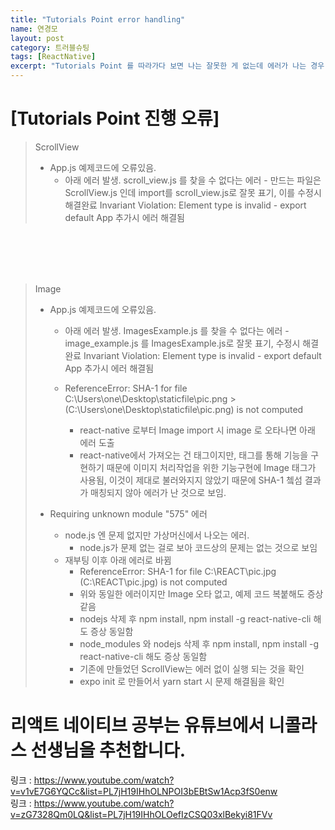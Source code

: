 ```yaml
---
title: "Tutorials Point error handling"
name: 연경모
layout: post
category: 트러블슈팅
tags: [ReactNative]
excerpt: "Tutorials Point 를 따라가다 보면 나는 잘못한 게 없는데 에러가 나는 경우"
---
```



# [Tutorials Point 진행 오류]

>
>ScrollView
> - App.js 예제코드에 오류있음.
>   - 아래 에러 발생.
>      scroll_view.js 를 찾을 수 없다는 에러
>         - 만드는 파일은 ScrollView.js 인데 import를 scroll_view.js로 잘못 표기, 이를 수정시 해결완료
>      Invariant Violation: Element type is invalid
>         - export default App 추가시 에러 해결됨
>

<br>
<br>
<br>
<br>

>Image
> - App.js 예제코드에 오류있음.
>   - 아래 에러 발생.
>      ImagesExample.js 를 찾을 수 없다는 에러
>         - image_example.js 를 ImagesExample.js로 잘못 표기, 수정시 해결완료
>      Invariant Violation: Element type is invalid
>         - export default App 추가시 에러 해결됨
>   
>   - ReferenceError: SHA-1 for file C:\Users\one\Desktop\staticfile\pic.png >(C:\Users\one\Desktop\staticfile\pic.png) is not computed
>      - react-native 로부터 Image import 시 image 로 오타나면 아래 에러 도출
>      - react-native에서 가져오는 건 태그이지만, 태그를 통해 기능을 구현하기 때문에
>        이미지 처리작업을 위한 기능구현에 Image 태그가 사용됨, 이것이 제대로 불러와지지 않았기 때문에
>        SHA-1 쳌섬 결과가 매칭되지 않아 에러가 난 것으로 보임.
>
> - Requiring unknown module "575" 에러
>   - node.js 엔 문제 없지만 가상머신에서 나오는 에러.
>      - node.js가 문제 없는 걸로 보아 코드상의 문제는 없는 것으로 보임
>   - 재부팅 이후 아래 에러로 바뀜
>      - ReferenceError: SHA-1 for file C:\REACT\pic.jpg (C:\REACT\pic.jpg) is not computed
>      - 위와 동일한 에러이지만 Image 오타 없고, 예제 코드 복붙해도 증상 같음
>      - nodejs 삭제 후 npm install, npm install -g react-native-cli 해도 증상 동일함
>      - node_modules 와 nodejs 삭제 후  npm install, npm install -g react-native-cli 해도 증상 동일함
>      - 기존에 만들었던 ScrollView는 에러 없이 실행 되는 것을 확인
>      - expo init 로 만들어서 yarn start 시 문제 해결됨을 확인
>      


# 리액트 네이티브 공부는 유튜브에서 니콜라스 선생님을 추천합니다.

링크 : <https://www.youtube.com/watch?v=v1vE7G6YQCc&list=PL7jH19IHhOLNPOI3bEBtSw1Acp3fS0enw>
<br>
링크 : <https://www.youtube.com/watch?v=zG7328Qm0LQ&list=PL7jH19IHhOLOefIzCSQ03xlBekyi81FVv>
<br>





```python

```
